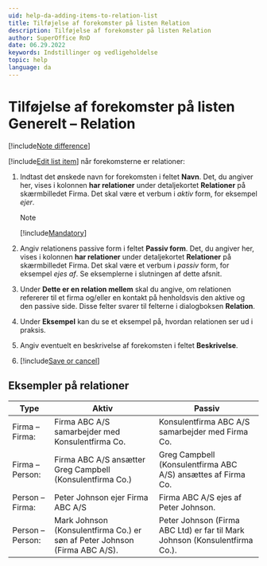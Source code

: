 ```yaml
---
uid: help-da-adding-items-to-relation-list
title: Tilføjelse af forekomster på listen Relation
description: Tilføjelse af forekomster på listen Relation
author: SuperOffice RnD
date: 06.29.2022
keywords: Indstillinger og vedligeholdelse
topic: help
language: da
---
```


# Tilføjelse af forekomster på listen Generelt – Relation

[!include[Note difference](includes/different-edit-list-item-dialog.md)]

[!include[Edit list item](includes/edit-list-item.md)] når forekomsterne er relationer:

1. Indtast det ønskede navn for forekomsten i feltet **Navn**. Det, du angiver her, vises i kolonnen **har relationer** under detaljekortet **Relationer** på skærmbilledet Firma. Det skal være et verbum i *aktiv* form, for eksempel *ejer*.

    > [!NOTE]
    > [!include[Mandatory](includes/note-mandatory-field.md)]

2. Angiv relationens passive form i feltet **Passiv form**. Det, du angiver her, vises i kolonnen **har relationer** under detaljekortet **Relationer** på skærmbilledet Firma. Det skal være et verbum i *passiv* form, for eksempel *ejes af*. Se eksemplerne i slutningen af dette afsnit.

3. Under **Dette er en relation mellem** skal du angive, om relationen refererer til et firma og/eller en kontakt på henholdsvis den aktive og den passive side. Disse felter svarer til felterne i dialogboksen **Relation**.

4. Under **Eksempel** kan du se et eksempel på, hvordan relationen ser ud i praksis.

5. Angiv eventuelt en beskrivelse af forekomsten i feltet **Beskrivelse**.

6. [!include[Save or cancel](includes/save-or-cancel.md)]

## Eksempler på relationer

| Type | Aktiv | Passiv |
|---|---|---|
| Firma – Firma: | Firma ABC A/S samarbejder med Konsulentfirma Co. | Konsulentfirma ABC A/S samarbejder med Firma Co. |
| Firma – Person: | Firma ABC A/S ansætter Greg Campbell (Konsulentfirma Co.) | Greg Campbell (Konsulentfirma ABC A/S) ansættes af Firma Co. |
| Person – Firma: | Peter Johnson ejer Firma ABC A/S | Firma ABC A/S ejes af Peter Johnson. |
| Person – Person: | Mark Johnson (Konsulentfirma Co.) er søn af Peter Johnson (Firma ABC A/S). | Peter Johnson (Firma ABC Ltd) er far til Mark Johnson (Konsulentfirma Co.). |
